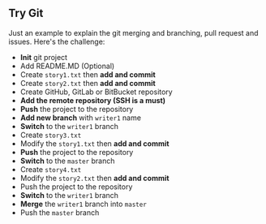 ## Try Git

Just an example to explain the git merging and branching, pull request and issues. Here's the challenge:
- **Init** git project
- Add README.MD (Optional)
- Create `story1.txt` then **add and commit**
- Create `story2.txt` then **add and commit**
- Create GitHub, GitLab or BitBucket repository
- **Add the remote repository (SSH is a must)**
- **Push** the project to the repository
- **Add new branch** with `writer1` name
- **Switch** to the `writer1` branch
- Create `story3.txt`
- Modify the `story1.txt` then **add and commit**
- **Push** the project to the repository
- **Switch** to the `master` branch
- Create `story4.txt`
- Modify the `story2.txt` then **add and commit**
- Push the project to the repository
- **Switch** to the `writer1` branch
- **Merge** the `writer1` branch into `master`
- Push the `master` branch